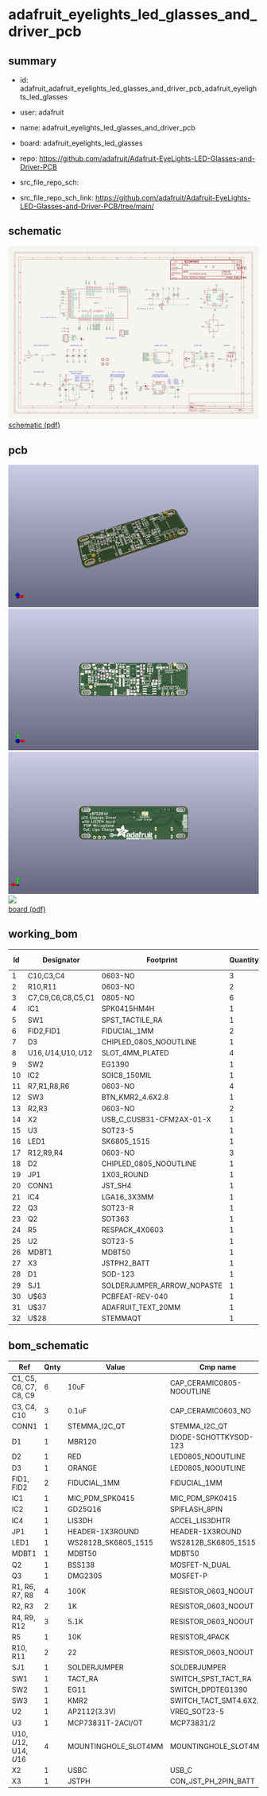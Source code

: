 # adafruit_eyelights_led_glasses_and_driver_pcb
 
## summary 
* id: adafruit_adafruit_eyelights_led_glasses_and_driver_pcb_adafruit_eyelights_led_glasses
* user: adafruit
* name: adafruit_eyelights_led_glasses_and_driver_pcb
* board: adafruit_eyelights_led_glasses
* repo: https://github.com/adafruit/Adafruit-EyeLights-LED-Glasses-and-Driver-PCB



* src_file_repo_sch: 
* src_file_repo_sch_link: https://github.com/adafruit/Adafruit-EyeLights-LED-Glasses-and-Driver-PCB/tree/main/

## schematic  
![](working_schematic_600.png)  
[schematic (pdf)](working_schematic.pdf)  

## pcb  
![](working_3d_600.png) 
![](working_3d_front_600.png)  
![](working_3d_back_600.png)  
![](working_600.png)  
[board (pdf)](working.pdf)  

## working_bom
| Id | Designator | Footprint | Quantity | Designation | Supplier and ref |  | None | 
| --- | --- | --- | --- | --- | --- | --- | --- | 
| 1 | C10,C3,C4 | 0603-NO | 3 | 0.1uF |  |  | [''] | 
| 2 | R10,R11 | 0603-NO | 2 | 22 |  |  | [''] | 
| 3 | C7,C9,C6,C8,C5,C1 | 0805-NO | 6 | 10uF |  |  | [''] | 
| 4 | IC1 | SPK0415HM4H | 1 | MIC_PDM_SPK0415 |  |  | [''] | 
| 5 | SW1 | SPST_TACTILE_RA | 1 | TACT_RA |  |  | [''] | 
| 6 | FID2,FID1 | FIDUCIAL_1MM | 2 | FIDUCIAL_1MM |  |  | [''] | 
| 7 | D3 | CHIPLED_0805_NOOUTLINE | 1 | ORANGE |  |  | [''] | 
| 8 | U$16,U$14,U$10,U$12 | SLOT_4MM_PLATED | 4 | MOUNTINGHOLE_SLOT4MM |  |  | [''] | 
| 9 | SW2 | EG1390 | 1 | EG11 |  |  | [''] | 
| 10 | IC2 | SOIC8_150MIL | 1 | GD25Q16 |  |  | [''] | 
| 11 | R7,R1,R8,R6 | 0603-NO | 4 | 100K |  |  | [''] | 
| 12 | SW3 | BTN_KMR2_4.6X2.8 | 1 | KMR2 |  |  | [''] | 
| 13 | R2,R3 | 0603-NO | 2 | 1K |  |  | [''] | 
| 14 | X2 | USB_C_CUSB31-CFM2AX-01-X | 1 | USBC |  |  | [''] | 
| 15 | U3 | SOT23-5 | 1 | MCP73831T-2ACI/OT |  |  | [''] | 
| 16 | LED1 | SK6805_1515 | 1 | WS2812B_SK6805_1515 |  |  | [''] | 
| 17 | R12,R9,R4 | 0603-NO | 3 | 5.1K |  |  | [''] | 
| 18 | D2 | CHIPLED_0805_NOOUTLINE | 1 | RED |  |  | [''] | 
| 19 | JP1 | 1X03_ROUND | 1 |  |  |  | [''] | 
| 20 | CONN1 | JST_SH4 | 1 | STEMMA_I2C_QT |  |  | [''] | 
| 21 | IC4 | LGA16_3X3MM | 1 | LIS3DH |  |  | [''] | 
| 22 | Q3 | SOT23-R | 1 | DMG2305 |  |  | [''] | 
| 23 | Q2 | SOT363 | 1 | BSS138 |  |  | [''] | 
| 24 | R5 | RESPACK_4X0603 | 1 | 10K |  |  | [''] | 
| 25 | U2 | SOT23-5 | 1 | AP2112(3.3V) |  |  | [''] | 
| 26 | MDBT1 | MDBT50 | 1 | MDBT50 |  |  | [''] | 
| 27 | X3 | JSTPH2_BATT | 1 | JSTPH |  |  | [''] | 
| 28 | D1 | SOD-123 | 1 | MBR120 |  |  | [''] | 
| 29 | SJ1 | SOLDERJUMPER_ARROW_NOPASTE | 1 |  |  |  | [''] | 
| 30 | U$63 | PCBFEAT-REV-040 | 1 |  |  |  | [''] | 
| 31 | U$37 | ADAFRUIT_TEXT_20MM | 1 |  |  |  | [''] | 
| 32 | U$28 | STEMMAQT | 1 |  |  |  | [''] | 


## bom_schematic
| Ref | Qnty | Value | Cmp name | Footprint | Description | Vendor | DNP | 
| --- | --- | --- | --- | --- | --- | --- | --- | 
| C1, C5, C6, C7, C8, C9 | 6 | 10uF | CAP_CERAMIC0805-NOOUTLINE | working:0805-NO |  |  |  | 
| C3, C4, C10 | 3 | 0.1uF | CAP_CERAMIC0603_NO | working:0603-NO |  |  |  | 
| CONN1 | 1 | STEMMA_I2C_QT | STEMMA_I2C_QT | working:JST_SH4 |  |  |  | 
| D1 | 1 | MBR120 | DIODE-SCHOTTKYSOD-123 | working:SOD-123 |  |  |  | 
| D2 | 1 | RED | LED0805_NOOUTLINE | working:CHIPLED_0805_NOOUTLINE |  |  |  | 
| D3 | 1 | ORANGE | LED0805_NOOUTLINE | working:CHIPLED_0805_NOOUTLINE |  |  |  | 
| FID1, FID2 | 2 | FIDUCIAL_1MM | FIDUCIAL_1MM | working:FIDUCIAL_1MM |  |  |  | 
| IC1 | 1 | MIC_PDM_SPK0415 | MIC_PDM_SPK0415 | working:SPK0415HM4H |  |  |  | 
| IC2 | 1 | GD25Q16 | SPIFLASH_8PIN | working:SOIC8_150MIL |  |  |  | 
| IC4 | 1 | LIS3DH | ACCEL_LIS3DHTR | working:LGA16_3X3MM |  |  |  | 
| JP1 | 1 | HEADER-1X3ROUND | HEADER-1X3ROUND | working:1X03_ROUND |  |  |  | 
| LED1 | 1 | WS2812B_SK6805_1515 | WS2812B_SK6805_1515 | working:SK6805_1515 |  |  |  | 
| MDBT1 | 1 | MDBT50 | MDBT50 | working:MDBT50 |  |  |  | 
| Q2 | 1 | BSS138 | MOSFET-N_DUAL | working:SOT363 |  |  |  | 
| Q3 | 1 | DMG2305 | MOSFET-P | working:SOT23-R |  |  |  | 
| R1, R6, R7, R8 | 4 | 100K | RESISTOR_0603_NOOUT | working:0603-NO |  |  |  | 
| R2, R3 | 2 | 1K | RESISTOR_0603_NOOUT | working:0603-NO |  |  |  | 
| R4, R9, R12 | 3 | 5.1K | RESISTOR_0603_NOOUT | working:0603-NO |  |  |  | 
| R5 | 1 | 10K | RESISTOR_4PACK | working:RESPACK_4X0603 |  |  |  | 
| R10, R11 | 2 | 22 | RESISTOR_0603_NOOUT | working:0603-NO |  |  |  | 
| SJ1 | 1 | SOLDERJUMPER | SOLDERJUMPER | working:SOLDERJUMPER_ARROW_NOPASTE |  |  |  | 
| SW1 | 1 | TACT_RA | SWITCH_SPST_TACT_RA | working:SPST_TACTILE_RA |  |  |  | 
| SW2 | 1 | EG11 | SWITCH_DPDTEG1390 | working:EG1390 |  |  |  | 
| SW3 | 1 | KMR2 | SWITCH_TACT_SMT4.6X2.8 | working:BTN_KMR2_4.6X2.8 |  |  |  | 
| U2 | 1 | AP2112(3.3V) | VREG_SOT23-5 | working:SOT23-5 |  |  |  | 
| U3 | 1 | MCP73831T-2ACI/OT | MCP73831/2 | working:SOT23-5 |  |  |  | 
| U$10, U$12, U$14, U$16 | 4 | MOUNTINGHOLE_SLOT4MM | MOUNTINGHOLE_SLOT4MM | working:SLOT_4MM_PLATED |  |  |  | 
| X2 | 1 | USBC | USB_C | working:USB_C_CUSB31-CFM2AX-01-X |  |  |  | 
| X3 | 1 | JSTPH | CON_JST_PH_2PIN_BATT | working:JSTPH2_BATT |  |  |  | 



